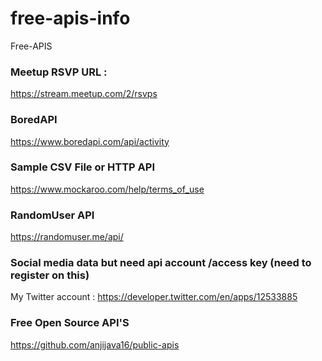 # free-apis-info
Free-APIS 

### Meetup RSVP URL :
https://stream.meetup.com/2/rsvps

### BoredAPI
https://www.boredapi.com/api/activity

### Sample CSV File or HTTP API
https://www.mockaroo.com/help/terms_of_use

### RandomUser API
https://randomuser.me/api/

### Social media data but need api account /access key (need to register on this)
My Twitter account : https://developer.twitter.com/en/apps/12533885


### Free Open Source API'S
https://github.com/anjijava16/public-apis
